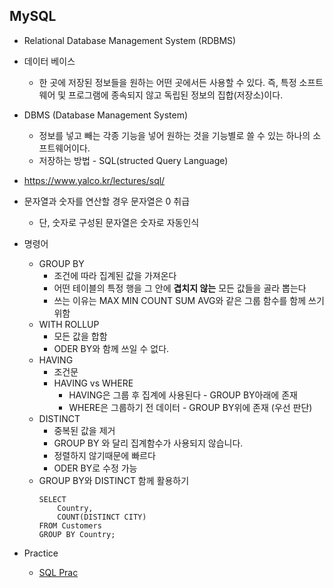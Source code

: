 ## MySQL

- Relational Database Management System (RDBMS)

- 데이터 베이스
    - 한 곳에 저장된 정보들을 원하는 어떤 곳에서든 사용할 수 있다. 즉, 특정 소프트웨어 및 프로그램에 종속되지 않고 독립된 정보의 집합(저장소)이다.
    
- DBMS (Database Management System)
    - 정보를 넣고 빼는 각종 기능을 넣어 원하는 것을 기능별로 쓸 수 있는 하나의 소프트웨어이다.
    - 저장하는 방법 - SQL(structed Query Language)
    
- https://www.yalco.kr/lectures/sql/
- 문자열과 숫자를 연산할 경우 문자열은 0 취급
    - 단, 숫자로 구성된 문자열은 숫자로 자동인식

- 명령어
    - GROUP BY
        - 조건에 따라 집계된 값을 가져온다
        - 어떤 테이블의 특정 행을 그 안에 **겹치지 않는** 모든 값들을 골라 뽑는다
        - 쓰는 이유는 MAX MIN COUNT SUM AVG와 같은 그룹 함수를 함께 쓰기 위함
    - WITH ROLLUP
        - 모든 값을 합함
        - ODER BY와 함께 쓰일 수 없다.
    - HAVING
        - 조건문
        - HAVING vs WHERE
            - HAVING은 그룹 후 집계에 사용된다 - GROUP BY아래에 존재
            - WHERE은 그룹하기 전 데이터 - GROUP BY위에 존재 (우선 판단)
    - DISTINCT
        - 중복된 값을 제거
        - GROUP BY 와 달리 집계함수가 사용되지 않습니다.
        - 정렬하지 않기때문에 빠르다 
        - ODER BY로 수정 가능
    - GROUP BY와 DISTINCT 함께 활용하기
        ```
        SELECT
            Country,
            COUNT(DISTINCT CITY)
        FROM Customers
        GROUP BY Country;
        ```
- Practice
    - [SQL Prac](https://www.w3schools.com/mysql/trymysql.asp?filename=trysql_select_all)